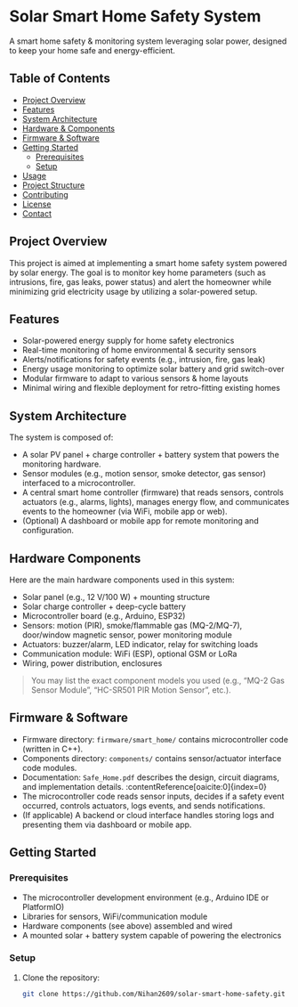 # Solar Smart Home Safety System  
A smart home safety & monitoring system leveraging solar power, designed to keep your home safe and energy-efficient.

## Table of Contents  
- [Project Overview](#project‐overview)  
- [Features](#features)  
- [System Architecture](#system‐architecture)  
- [Hardware & Components](#hardware‐components)  
- [Firmware & Software](#firmware‐software)  
- [Getting Started](#getting‐started)  
  - [Prerequisites](#prerequisites)  
  - [Setup](#setup)  
- [Usage](#usage)  
- [Project Structure](#project‐structure)  
- [Contributing](#contributing)  
- [License](#license)  
- [Contact](#contact)  

## Project Overview  
This project is aimed at implementing a smart home safety system powered by solar energy. The goal is to monitor key home parameters (such as intrusions, fire, gas leaks, power status) and alert the homeowner while minimizing grid electricity usage by utilizing a solar-powered setup.

## Features  
- Solar-powered energy supply for home safety electronics  
- Real-time monitoring of home environmental & security sensors  
- Alerts/notifications for safety events (e.g., intrusion, fire, gas leak)  
- Energy usage monitoring to optimize solar battery and grid switch-over  
- Modular firmware to adapt to various sensors & home layouts  
- Minimal wiring and flexible deployment for retro-fitting existing homes  

## System Architecture  
The system is composed of:  
- A solar PV panel + charge controller + battery system that powers the monitoring hardware.  
- Sensor modules (e.g., motion sensor, smoke detector, gas sensor) interfaced to a microcontroller.  
- A central smart home controller (firmware) that reads sensors, controls actuators (e.g., alarms, lights), manages energy flow, and communicates events to the homeowner (via WiFi, mobile app or web).  
- (Optional) A dashboard or mobile app for remote monitoring and configuration.

## Hardware Components  
Here are the main hardware components used in this system:  
- Solar panel (e.g., 12 V/100 W) + mounting structure  
- Solar charge controller + deep-cycle battery  
- Microcontroller board (e.g., Arduino, ESP32)  
- Sensors: motion (PIR), smoke/flammable gas (MQ-2/MQ-7), door/window magnetic sensor, power monitoring module  
- Actuators: buzzer/alarm, LED indicator, relay for switching loads  
- Communication module: WiFi (ESP), optional GSM or LoRa  
- Wiring, power distribution, enclosures  

> You may list the exact component models you used (e.g., “MQ-2 Gas Sensor Module”, “HC-SR501 PIR Motion Sensor”, etc.).

## Firmware & Software  
- Firmware directory: `firmware/smart_home/` contains microcontroller code (written in C++).  
- Components directory: `components/` contains sensor/actuator interface code modules.  
- Documentation: `Safe_Home.pdf` describes the design, circuit diagrams, and implementation details. :contentReference[oaicite:0]{index=0}  
- The microcontroller code reads sensor inputs, decides if a safety event occurred, controls actuators, logs events, and sends notifications.  
- (If applicable) A backend or cloud interface handles storing logs and presenting them via dashboard or mobile app.

## Getting Started  
### Prerequisites  
- The microcontroller development environment (e.g., Arduino IDE or PlatformIO)  
- Libraries for sensors, WiFi/communication module  
- Hardware components (see above) assembled and wired  
- A mounted solar + battery system capable of powering the electronics  

### Setup  
1. Clone the repository:  
   ```bash  
   git clone https://github.com/Nihan2609/solar-smart-home-safety.git  
